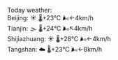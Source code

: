 Today weather:  
Beijing: ☀️   🌡️+23°C 🌬️←4km/h  
Tianjin: 🌫  🌡️+24°C 🌬️↖4km/h  
Shijiazhuang: ☀️   🌡️+28°C 🌬️←4km/h  
Tangshan: ☁️   🌡️+23°C 🌬️←8km/h  
